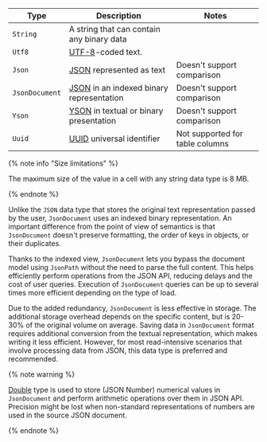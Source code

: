 
| Type | Description | Notes   |
----- | ----- | -----
| `String` | A string that can contain any binary data |
| `Utf8` | [UTF-8](https://en.wikipedia.org/wiki/UTF-8)-coded text. |
| `Json` | [JSON](https://en.wikipedia.org/wiki/JSON) represented as text | Doesn't support comparison |
| `JsonDocument` | [JSON](https://en.wikipedia.org/wiki/JSON) in an indexed binary representation | Doesn't support comparison |
| `Yson` | [YSON](../../udf/list/yson.md) in textual or binary presentation | Doesn't support comparison |
| `Uuid` | [UUID](https://tools.ietf.org/html/rfc4122) universal identifier | Not supported for table columns |

{% note info "Size limitations" %}

The maximum size of the value in a cell with any string data type is 8 MB.

{% endnote %}

Unlike the `JSON` data type that stores the original text representation passed by the user, `JsonDocument` uses an indexed binary representation. An important difference from the point of view of semantics is that `JsonDocument` doesn't preserve formatting, the order of keys in objects, or their duplicates.

Thanks to the indexed view, `JsonDocument` lets you bypass the document model using `JsonPath` without the need to parse the full content. This helps efficiently perform operations from the JSON API, reducing delays and the cost of user queries. Execution of `JsonDocument` queries can be up to several times more efficient depending on the type of load.

Due to the added redundancy, `JsonDocument` is less effective in storage. The additional storage overhead depends on the specific content, but is 20-30% of the original volume on average. Saving data in `JsonDocument` format requires additional conversion from the textual representation, which makes writing it less efficient. However, for most read-intensive scenarios that involve processing data from JSON, this data type is preferred and recommended.

{% note warning %}

[Double](https://en.wikipedia.org/wiki/Double-precision_floating-point_format) type is used to store (JSON Number) numerical values in `JsonDocument` and perform arithmetic operations over them in JSON API. Precision might be lost when non-standard representations of numbers are used in the source JSON document.

{% endnote %}